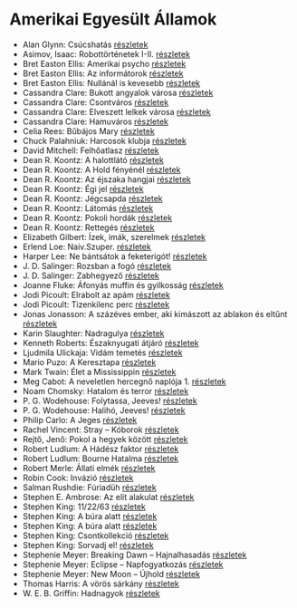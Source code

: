 # Amerikai Egyesült Államok

- Alan Glynn: Csúcshatás [részletek](_details/Alan%20Glynn.md#id_295)
- Asimov, Isaac: Robottörténetek I-II. [részletek](_details/Asimov%2C%20Isaac.md#id_1172)
- Bret Easton Ellis: Amerikai psycho [részletek](_details/Bret%20Easton%20Ellis.md#id_1446)
- Bret Easton Ellis: Az informátorok [részletek](_details/Bret%20Easton%20Ellis.md#id_1447)
- Bret Easton Ellis: Nullánál is kevesebb [részletek](_details/Bret%20Easton%20Ellis.md#id_1273)
- Cassandra Clare: Bukott angyalok városa [részletek](_details/Cassandra%20Clare.md#id_638)
- Cassandra Clare: Csontváros [részletek](_details/Cassandra%20Clare.md#id_635)
- Cassandra Clare: Elveszett lelkek városa [részletek](_details/Cassandra%20Clare.md#id_639)
- Cassandra Clare: Hamuváros [részletek](_details/Cassandra%20Clare.md#id_636)
- Celia Rees: Bűbájos Mary [részletek](_details/Celia%20Rees.md#id_979)
- Chuck Palahniuk: Harcosok klubja [részletek](_details/Chuck%20Palahniuk.md#id_660)
- David Mitchell: Felhőatlasz [részletek](_details/David%20Mitchell.md#id_454)
- Dean R. Koontz: A halottlátó [részletek](_details/Dean%20R.%20Koontz.md#id_1069)
- Dean R. Koontz: A Hold fényénél [részletek](_details/Dean%20R.%20Koontz.md#id_1074)
- Dean R. Koontz: Az éjszaka hangjai [részletek](_details/Dean%20R.%20Koontz.md#id_1092)
- Dean R. Koontz: Égi jel [részletek](_details/Dean%20R.%20Koontz.md#id_1090)
- Dean R. Koontz: Jégcsapda [részletek](_details/Dean%20R.%20Koontz.md#id_1083)
- Dean R. Koontz: Látomás [részletek](_details/Dean%20R.%20Koontz.md#id_1081)
- Dean R. Koontz: Pokoli hordák [részletek](_details/Dean%20R.%20Koontz.md#id_1077)
- Dean R. Koontz: Rettegés [részletek](_details/Dean%20R.%20Koontz.md#id_1076)
- Elizabeth Gilbert: Ízek, imák, szerelmek [részletek](_details/Elizabeth%20Gilbert.md#id_802)
- Erlend Loe: Naiv.Szuper. [részletek](_details/Erlend%20Loe.md#id_532)
- Harper Lee: Ne bántsátok a feketerigót! [részletek](_details/Harper%20Lee.md#id_987)
- J. D. Salinger: Rozsban a fogó [részletek](_details/J.%20D.%20Salinger.md#id_1409)
- J. D. Salinger: Zabhegyező [részletek](_details/J.%20D.%20Salinger.md#id_561)
- Joanne Fluke: Áfonyás muffin és gyilkosság [részletek](_details/Joanne%20Fluke.md#id_622)
- Jodi Picoult: Elrabolt az apám [részletek](_details/Jodi%20Picoult.md#id_349)
- Jodi Picoult: Tizenkilenc perc [részletek](_details/Jodi%20Picoult.md#id_348)
- Jonas Jonasson: A százéves ember, aki kimászott az ablakon és eltűnt [részletek](_details/Jonas%20Jonasson.md#id_383)
- Karin Slaughter: Nadragulya [részletek](_details/Karin%20Slaughter.md#id_788)
- Kenneth Roberts: Északnyugati átjáró [részletek](_details/Kenneth%20Roberts.md#id_745)
- Ljudmila Ulickaja: Vidám temetés [részletek](_details/Ljudmila%20Ulickaja.md#id_1288)
- Mario Puzo: A Keresztapa [részletek](_details/Mario%20Puzo.md#id_283)
- Mark Twain: Élet a Mississippin [részletek](_details/Mark%20Twain.md#id_937)
- Meg Cabot: A neveletlen hercegnő naplója 1. [részletek](_details/Meg%20Cabot.md#id_432)
- Noam Chomsky: Hatalom és terror [részletek](_details/Noam%20Chomsky.md#id_343)
- P. G. Wodehouse: Folytassa, Jeeves! [részletek](_details/P.%20G.%20Wodehouse.md#id_502)
- P. G. Wodehouse: Halihó, Jeeves! [részletek](_details/P.%20G.%20Wodehouse.md#id_945)
- Philip Carlo: A Jeges [részletek](_details/Philip%20Carlo.md#id_529)
- Rachel Vincent: Stray – Kóborok [részletek](_details/Rachel%20Vincent.md#id_428)
- Rejtő, Jenő: Pokol a hegyek között [részletek](_details/Rejt%C5%91%2C%20Jen%C5%91.md#id_150)
- Robert Ludlum: A Hádész faktor [részletek](_details/Robert%20Ludlum.md#id_33)
- Robert Ludlum: Bourne Hatalma [részletek](_details/Robert%20Ludlum.md#id_40)
- Robert Merle: Állati elmék [részletek](_details/Robert%20Merle.md#id_326)
- Robin Cook: Invázió [részletek](_details/Robin%20Cook.md#id_92)
- Salman Rushdie: Fúriadüh [részletek](_details/Salman%20Rushdie.md#id_1452)
- Stephen E. Ambrose: Az elit alakulat [részletek](_details/Stephen%20E.%20Ambrose.md#id_316)
- Stephen King: 11/22/63 [részletek](_details/Stephen%20King.md#id_523)
- Stephen King: A búra alatt [részletek](_details/Stephen%20King.md#id_556)
- Stephen King: A búra alatt [részletek](_details/Stephen%20King.md#id_557)
- Stephen King: Csontkollekció [részletek](_details/Stephen%20King.md#id_571)
- Stephen King: Sorvadj el! [részletek](_details/Stephen%20King.md#id_469)
- Stephenie Meyer: Breaking Dawn – Hajnalhasadás [részletek](_details/Stephenie%20Meyer.md#id_793)
- Stephenie Meyer: Eclipse – Napfogyatkozás [részletek](_details/Stephenie%20Meyer.md#id_794)
- Stephenie Meyer: New Moon – Újhold [részletek](_details/Stephenie%20Meyer.md#id_795)
- Thomas Harris: A vörös sárkány [részletek](_details/Thomas%20Harris.md#id_1031)
- W. E. B. Griffin: Hadnagyok [részletek](_details/W.%20E.%20B.%20Griffin.md#id_320)
